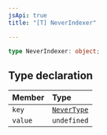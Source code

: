 ```yaml
---
jsApi: true
title: "[T] NeverIndexer"

---
```

```ts
type NeverIndexer: object;
```

## Type declaration

| Member | Type |
| :------ | :------ |
| `key` | [`NeverType`](../interfaces/NeverType.md) |
| `value` | `undefined` |
